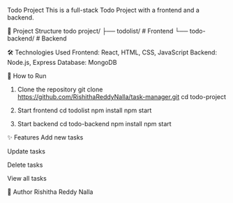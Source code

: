 Todo Project
This is a full-stack Todo Project with a frontend and a backend.

📁 Project Structure
todo project/
├── todolist/ # Frontend
└── todo-backend/ # Backend

🛠️ Technologies Used
Frontend: React, HTML, CSS, JavaScript
Backend: Node.js, Express
Database: MongoDB

🚀 How to Run
1. Clone the repository
git clone https://github.com/RishithaReddyNalla/task-manager.git
cd todo-project

2. Start frontend
cd todolist
npm install
npm start

3. Start backend
cd todo-backend
npm install
npm start

✨ Features
Add new tasks

Update tasks

Delete tasks

View all tasks

🙌 Author
Rishitha Reddy Nalla

